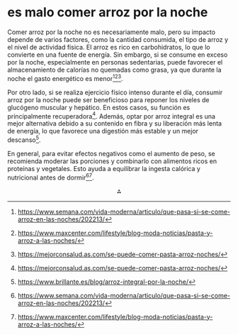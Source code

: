 # es malo comer arroz por la noche

Comer arroz por la noche no es necesariamente malo, pero su impacto depende de varios factores, como la cantidad consumida, el tipo de arroz y el nivel de actividad física. El arroz es rico en carbohidratos, lo que lo convierte en una fuente de energía. Sin embargo, si se consume en exceso por la noche, especialmente en personas sedentarias, puede favorecer el almacenamiento de calorías no quemadas como grasa, ya que durante la noche el gasto energético es menor[^1][^2][^3].

Por otro lado, si se realiza ejercicio físico intenso durante el día, consumir arroz por la noche puede ser beneficioso para reponer los niveles de glucógeno muscular y hepático. En estos casos, su función es principalmente recuperadora[^3]. Además, optar por arroz integral es una mejor alternativa debido a su contenido en fibra y su liberación más lenta de energía, lo que favorece una digestión más estable y un mejor descanso[^6].

En general, para evitar efectos negativos como el aumento de peso, se recomienda moderar las porciones y combinarlo con alimentos ricos en proteínas y vegetales. Esto ayuda a equilibrar la ingesta calórica y nutricional antes de dormir[^1][^2].

<div style="text-align: center">⁂</div>

[^1]: https://www.semana.com/vida-moderna/articulo/que-pasa-si-se-come-arroz-en-las-noches/202213/

[^2]: https://www.maxcenter.com/lifestyle/blog-moda-noticias/pasta-y-arroz-a-las-noches/

[^3]: https://mejorconsalud.as.com/se-puede-comer-pasta-arroz-noches/

[^4]: https://www.mundodeportivo.com/uncomo/salud/articulo/engorda-comer-arroz-por-la-noche-descubre-la-respuesta-46636.html

[^5]: https://www.lasexta.com/programas/mas-vale-tarde/puedes-cenar-arroz-nutricionista-pablo-ojeda-desvela-sus-secretos-mitos_202303086408e94f7262e500019df114.html

[^6]: https://www.brillante.es/blog/arroz-integral-por-la-noche/

[^7]: https://www.lafallera.es/blog/el-arroz-blanco-engorda-por-la-noche/

